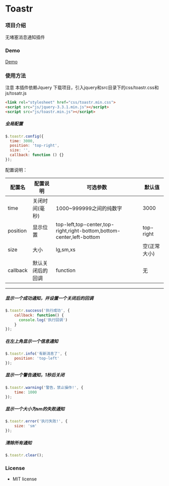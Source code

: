 # Toastr

### 项目介绍
无堵塞消息通知插件

### Demo
<a href="https://wispx.gitee.io/toastr/demo.html" target="_blank">Demo</a>

### 使用方法
注意 本插件依赖Jquery
下载项目，引入jquery和src目录下的css/toastr.css和js/tosatr.js

```html
<link rel="stylesheet" href="css/toastr.min.css">
<script src="js/jquery-3.3.1.min.js"></script>
<script src="js/toastr.min.js"></script>
```

##### 全局配置
```javascript
$.toastr.config({
  time: 3000,
  position: 'top-right',
  size: '',
  callback: function () {}
});
```

配置说明：
<table width="100%">
    <thead>
    <tr>
        <th>配置名</th>
        <th>配置说明</th>
        <th>可选参数</th>
        <th>默认值</th>
    </tr>
    </thead>
    <tbody>
    <tr>
        <td>time</td>
        <td>关闭时间(毫秒)</td>
        <td>1000~999999之间的纯数字</td>
        <td>3000</td>
    </tr>
    <tr>
        <td>position</td>
        <td>显示位置</td>
        <td>top-left,top-center,top-right,right-bottom,bottom-center,left-bottom</td>
        <td>top-right</td>
    </tr>
    <tr>
        <td>size</td>
        <td>大小</td>
        <td>lg,sm,xs</td>
        <td>空(正常大小)</td>
    </tr>
    <tr>
        <td>callback</td>
        <td>默认关闭后的回调</td>
        <td>function</td>
        <td>无</td>
    </tr>
    </tbody>
</table>

---

##### 显示一个成功通知，并设置一个关闭后的回调
```javascript
$.toastr.success('执行成功', {
    callback: function() {
      console.log('执行回调')
    }
});
```

##### 在左上角显示一个信息通知
```javascript
$.toastr.info('有新消息了', {
    position: 'top-left'
});
```

##### 显示一个警告通知，1秒后关闭
```javascript
$.toastr.warning('警告，禁止操作!', {
    time: 1000
});
```

##### 显示一个大小为sm的失败通知
```javascript
$.toastr.error('执行失败!', {
    size: 'sm'
});
```

##### 清除所有通知
```javascript
$.toastr.clear();
```

### License

- MIT license